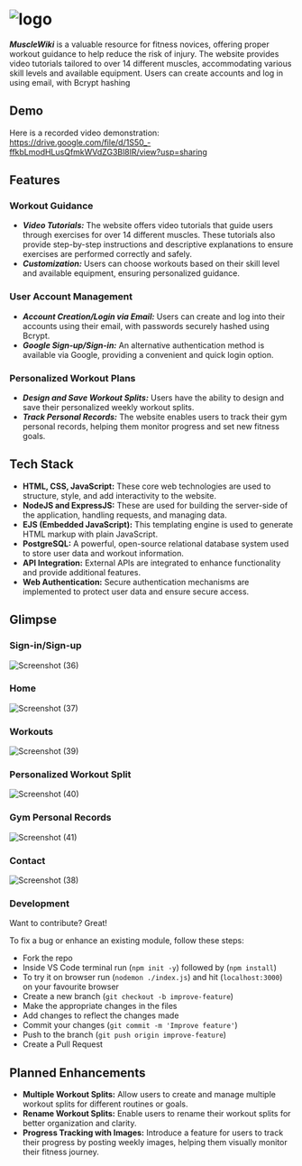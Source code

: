 # ![logo](https://github.com/SohamAnwane111/MuscleWiki/assets/139840433/478c3bc6-f712-4fed-be83-cb203953d310)

***MuscleWiki*** is a valuable resource for fitness novices, offering proper workout guidance to help reduce the risk of injury. The website provides video tutorials tailored to over 14 different muscles, accommodating various skill levels and available equipment. Users can create accounts and log in using email, with Bcrypt hashing

## Demo
Here is a recorded video demonstration: https://drive.google.com/file/d/1S50_-ffkbLmodHLusQfmkWVdZG3Bl8lR/view?usp=sharing

## Features
### Workout Guidance
- ***Video Tutorials:***
  The website offers video tutorials that guide users through exercises for over 14 different muscles. These tutorials also provide step-by-step instructions and descriptive explanations to ensure exercises are     performed correctly and safely.
- ***Customization:***
   Users can choose workouts based on their skill level and available equipment, ensuring personalized guidance.
### User Account Management
- ***Account Creation/Login via Email:***
  Users can create and log into their accounts using their email, with passwords securely hashed using Bcrypt.
- ***Google Sign-up/Sign-in:***
   An alternative authentication method is available via Google, providing a convenient and quick login option.
### Personalized Workout Plans
- ***Design and Save Workout Splits:***
  Users have the ability to design and save their personalized weekly workout splits.
- ***Track Personal Records:***
  The website enables users to track their gym personal records, helping them monitor progress and set new fitness goals.

## Tech Stack
- **HTML, CSS, JavaScript:** These core web technologies are used to structure, style, and add interactivity to the website.
- **NodeJS and ExpressJS:** These are used for building the server-side of the application, handling requests, and managing data.
- **EJS (Embedded JavaScript):** This templating engine is used to generate HTML markup with plain JavaScript.
- **PostgreSQL:** A powerful, open-source relational database system used to store user data and workout information.
- **API Integration:** External APIs are integrated to enhance functionality and provide additional features.
- **Web Authentication:** Secure authentication mechanisms are implemented to protect user data and ensure secure access.

## Glimpse
### Sign-in/Sign-up
![Screenshot (36)](https://github.com/SohamAnwane111/MuscleWiki/assets/139840433/e2a7755c-1f0e-40a1-9ae3-ad3fc98b6822)

### Home
![Screenshot (37)](https://github.com/SohamAnwane111/MuscleWiki/assets/139840433/ccbf0161-21d3-4c42-9c36-87ef6a88c31b)

### Workouts
![Screenshot (39)](https://github.com/SohamAnwane111/MuscleWiki/assets/139840433/9bed6e6e-c23a-493d-85fd-0f13fc9719ab)

### Personalized Workout Split
![Screenshot (40)](https://github.com/SohamAnwane111/MuscleWiki/assets/139840433/d5422b4e-6660-4468-8b37-3bd26ca717e3)

### Gym Personal Records
![Screenshot (41)](https://github.com/SohamAnwane111/MuscleWiki/assets/139840433/6eb472e1-153f-4f86-82c6-87b61db29f61)

### Contact
![Screenshot (38)](https://github.com/SohamAnwane111/MuscleWiki/assets/139840433/874a434e-1b20-493d-8e7d-2acb9fef9d03)

### Development
Want to contribute? Great!

To fix a bug or enhance an existing module, follow these steps:

- Fork the repo
- Inside VS Code terminal run (`npm init -y`) followed by (`npm install`)
- To try it on browser run (`nodemon ./index.js`) and hit (`localhost:3000`) on your favourite browser
- Create a new branch (`git checkout -b improve-feature`)
- Make the appropriate changes in the files
- Add changes to reflect the changes made
- Commit your changes (`git commit -m 'Improve feature'`)
- Push to the branch (`git push origin improve-feature`)
- Create a Pull Request 

## Planned Enhancements
- **Multiple Workout Splits:** Allow users to create and manage multiple workout splits for different routines or goals.
- **Rename Workout Splits:** Enable users to rename their workout splits for better organization and clarity.
- **Progress Tracking with Images:** Introduce a feature for users to track their progress by posting weekly images, helping them visually monitor their fitness journey.

